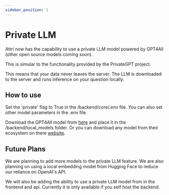 ```yaml
---
sidebar_position: 1
---
```


# Private LLM

Attri now has the capability to use a private LLM model powered by GPT4All (other open source models coming soon).

This is simular to the functionality provided by the PrivateGPT project.

This means that your data never leaves the server. The LLM is downloaded to the server and runs inference on your question locally.

## How to use

Set the 'private' flag to True in the /backend/core/.env file. You can also set other model parameters in the .env file.

Download the GPT4All model from [here](https://gpt4all.io/models/ggml-gpt4all-j-v1.3-groovy.bin) and place it in the /backend/local_models folder. Or you can download any model from their ecosystem on there [website](https://gpt4all.io/index.html).

## Future Plans

We are planning to add more models to the private LLM feature. We are also planning on using a local embedding model from Hugging Face to reduce our reliance on OpenAI's API.

We will also be adding the ability to use a private LLM model from in the frontend and api. Currently it is only available if you self host the backend.

